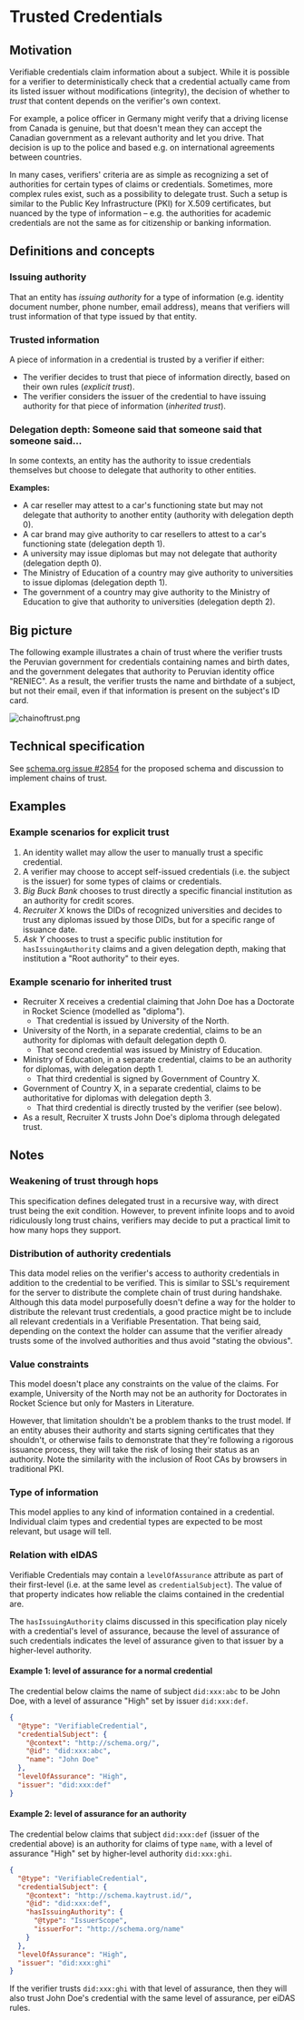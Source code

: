 # Trusted Credentials

## Motivation

Verifiable credentials claim information about a subject. While it is possible for a verifier to deterministically check that a credential actually came from its listed issuer without modifications (integrity), the decision of whether to *trust* that content depends on the verifier's own context.

For example, a police officer in Germany might verify that a driving license from Canada is genuine, but that doesn't mean they can accept the Canadian government as a relevant authority and let you drive. That decision is up to the police and based e.g. on international agreements between countries.

In many cases, verifiers' criteria are as simple as recognizing a set of authorities for certain types of claims or credentials. Sometimes, more complex rules exist, such as a possibility to delegate trust. Such a setup is similar to the Public Key Infrastructure (PKI) for X.509 certificates, but nuanced by the type of information – e.g. the authorities for academic credentials are not the same as for citizenship or banking information.

## Definitions and concepts

### Issuing authority

That an entity has *issuing authority* for a type of information (e.g. identity document number, phone number, email address), means that verifiers will trust information of that type issued by that entity.

### Trusted information

A piece of information in a credential is trusted by a verifier if either:

- The verifier decides to trust that piece of information directly, based on their own rules (_explicit trust_).
- The verifier considers the issuer of the credential to have issuing authority for that piece of information (_inherited trust_).

### Delegation depth: Someone said that someone said that someone said...

In some contexts, an entity has the authority to issue credentials themselves but choose to delegate that authority to other entities.

**Examples:**

- A car reseller may attest to a car's functioning state but may not delegate that authority to another entity (authority with delegation depth 0).
- A car brand may give authority to car resellers to attest to a car's functioning state (delegation depth 1).
- A university may issue diplomas but may not delegate that authority (delegation depth 0).
- The Ministry of Education of a country may give authority to universities to issue diplomas (delegation depth 1).
- The government of a country may give authority to the Ministry of Education to give that authority to universities (delegation depth 2).

## Big picture

The following example illustrates a chain of trust where the verifier trusts the Peruvian government for credentials containing names and birth dates, and the government delegates that authority to Peruvian identity office "RENIEC". As a result, the verifier trusts the name and birthdate of a subject, but not their email, even if that information is present on the subject's ID card.

![chainoftrust.png](img/chainoftrust.png)

## Technical specification

See [schema.org issue #2854](https://github.com/schemaorg/schemaorg/issues/2854) for the proposed schema and discussion to implement chains of trust.

## Examples

### Example scenarios for explicit trust

1. An identity wallet may allow the user to manually trust a specific credential.
2. A verifier may choose to accept self-issued credentials (i.e. the subject is the issuer) for some types of claims or credentials.
3. _Big Buck Bank_ chooses to trust directly a specific financial institution as an authority for credit scores.
4. _Recruiter X_ knows the DIDs of recognized universities and decides to trust any diplomas issued by those DIDs, but for a specific range of issuance date.
5. _Ask Y_ chooses to trust a specific public institution for `hasIssuingAuthority` claims and a given delegation depth, making that institution a "Root authority" to their eyes.

### Example scenario for inherited trust

  - Recruiter X receives a credential claiming that John Doe has a Doctorate in Rocket Science (modelled as "diploma").
    - That credential is issued by University of the North.
  - University of the North, in a separate credential, claims to be an authority for diplomas with default delegation depth 0.
    - That second credential was issued by Ministry of Education.
  - Ministry of Education, in a separate credential, claims to be an authority for diplomas, with delegation depth 1.
    - That third credential is signed by Government of Country X.
  - Government of Country X, in a separate credential, claims to be authoritative for diplomas with delegation depth 3.
    - That third credential is directly trusted by the verifier (see below).
  - As a result, Recruiter X trusts John Doe's diploma through delegated trust.

## Notes

### Weakening of trust through hops

This specification defines delegated trust in a recursive way, with direct trust being the exit condition. However, to prevent infinite loops and to avoid ridiculously long trust chains, verifiers may decide to put a practical limit to how many hops they support.

### Distribution of authority credentials

This data model relies on the verifier's access to authority credentials in addition to the credential to be verified. This is similar to SSL's requirement for the server to distribute the complete chain of trust during handshake. Although this data model purposefully doesn't define a way for the holder to distribute the relevant trust credentials, a good practice might be to include all relevant credentials in a Verifiable Presentation. That being said, depending on the context the holder can assume that the verifier already trusts some of the involved authorities and thus avoid "stating the obvious".

### Value constraints

This model doesn't place any constraints on the value of the claims. For example, University of the North may not be an authority for Doctorates in Rocket Science but only for Masters in Literature.

However, that limitation shouldn't be a problem thanks to the trust model. If an entity abuses their authority and starts signing certificates that they shouldn't, or otherwise fails to demonstrate that they're following a rigorous issuance process, they will take the risk of losing their status as an authority. Note the similarity with the inclusion of Root CAs by browsers in traditional PKI.

### Type of information

This model applies to any kind of information contained in a credential. Individual claim types and credential types are expected to be most relevant, but usage will tell.

### Relation with eIDAS

Verifiable Credentials may contain a `levelOfAssurance` attribute as part of their first-level (i.e. at the same level as `credentialSubject`). The value of that property indicates how reliable the claims contained in the credential are.

The `hasIssuingAuthority` claims discussed in this specification play nicely with a credential's level of assurance, because the level of assurance of such credentials indicates the level of assurance given to that issuer by a higher-level authority.

#### Example 1: level of assurance for a normal credential

The credential below claims the name of subject `did:xxx:abc` to be John Doe, with a level of assurance "High" set by issuer `did:xxx:def`.

```json
{
  "@type": "VerifiableCredential",
  "credentialSubject": {
    "@context": "http://schema.org/",
    "@id": "did:xxx:abc",
    "name": "John Doe"
  },
  "levelOfAssurance": "High",
  "issuer": "did:xxx:def"
}
```

#### Example 2: level of assurance for an authority

The credential below claims that subject `did:xxx:def` (issuer of the credential above) is an authority for claims of type `name`, with a level of assurance "High" set by higher-level authority `did:xxx:ghi`.

```json
{
  "@type": "VerifiableCredential",
  "credentialSubject": {
    "@context": "http://schema.kaytrust.id/",
    "@id": "did:xxx:def",
    "hasIssuingAuthority": {
      "@type": "IssuerScope",
      "issuerFor": "http://schema.org/name"
    }
  },
  "levelOfAssurance": "High",
  "issuer": "did:xxx:ghi"
}
```

If the verifier trusts `did:xxx:ghi` with that level of assurance, then they will also trust John Doe's credential with the same level of assurance, per eiDAS rules.
